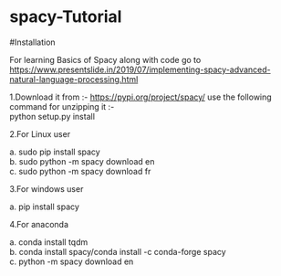 # spacy-Tutorial
#Installation

For learning Basics of Spacy along with code go to https://www.presentslide.in/2019/07/implementing-spacy-advanced-natural-language-processing.html

1.Download it from :- https://pypi.org/project/spacy/ 
use the following command for unzipping it :-  
python setup.py install  

2.For Linux user  

a. sudo pip install spacy  
b. sudo python -m spacy download en  
c. sudo python -m spacy download fr  

3.For windows user

a. pip install spacy  

4.For anaconda

a. conda install tqdm  
b. conda install spacy/conda install -c conda-forge spacy  
c. python -m spacy download en  
